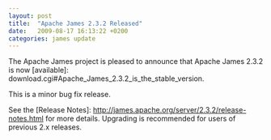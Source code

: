 ```yaml
---
layout: post
title:  "Apache James 2.3.2 Released"
date:   2009-08-17 16:13:22 +0200
categories: james update
---
```


The Apache James project is pleased to announce that Apache James 2.3.2 is now
[available]: download.cgi#Apache_James_2.3.2_is_the_stable_version.

This is a minor bug fix release.

See the [Release Notes]: http://james.apache.org/server/2.3.2/release-notes.html
for more details. Upgrading is recommended for users of previous 2.x releases.